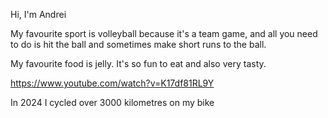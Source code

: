 Hi, I'm Andrei

My favourite sport is volleyball because it's a team game, and all you need to do is hit the ball and sometimes make short runs to the ball.

My favourite food is jelly. It's so fun to eat and also very tasty.

https://www.youtube.com/watch?v=K17df81RL9Y

In 2024 I cycled over 3000 kilometres on my bike